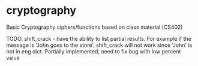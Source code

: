 # cryptography

Basic Cryptography ciphers/functions based on class material (CS402)

TODO: shift_crack - have the ability to list partial results. For example if the message is 'John goes to the store', shift_crack will not work since 'John' is not in eng dict. Partially implemented, need to fix bug with low percent value
